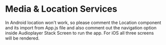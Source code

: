 # Media & Location Services

In Android location won't work, so please comment the Location component and its import from App.js file and also comment out the navigation option inside Audioplayer Stack Screen to run the app.
For iOS all three screens will be rendered.
